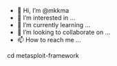 - 👋 Hi, I’m @mkkma
- 👀 I’m interested in ...
- 🌱 I’m currently learning ...
- 💞️ I’m looking to collaborate on ...
- 📫 How to reach me ...

<!---
mkkma/mkkma is a ✨ special ✨ repository because its `README.md` (this file) appears on your GitHub profile.
You can click the Preview link to take a look at your changes.
--->
cd metasploit-framework
